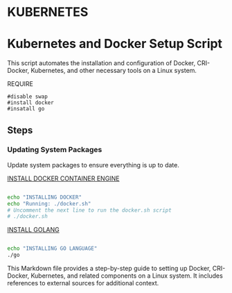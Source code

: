# KUBERNETES

# Kubernetes and Docker Setup Script

This script automates the installation and configuration of Docker, CRI-Docker, Kubernetes, and other necessary tools on a Linux system.

REQUIRE

```
#disable swap
#install docker
#insatall go 
```

## Steps

### Updating System Packages

Update system packages to ensure everything is up to date.

[INSTALL DOCKER CONTAINER ENGINE](https://github.com/nathanmsc/DATA-ENGINEERING/edit/main/KUBERNETES/README.md)
```bash

echo "INSTALLING DOCKER"
echo "Running: ./docker.sh"
# Uncomment the next line to run the docker.sh script
# ./docker.sh
```

[INSTALL GOLANG](https://github.com/nathanmsc/DATA-ENGINEERING/edit/main/KUBERNETES/README.md)

 ```bash

echo "INSTALLING GO LANGUAGE"
./go
```

This Markdown file provides a step-by-step guide to setting up Docker, CRI-Docker, Kubernetes, and related components on a Linux system. It includes references to external sources for additional context.
